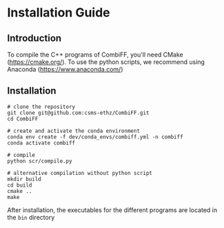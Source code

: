 # Installation Guide

## Introduction

To compile the C++ programs of CombiFF, you'll need CMake (https://cmake.org/). To use the python scripts, we recommend using Anaconda (https://www.anaconda.com/)

## Installation

```
# clone the repository
git clone git@github.com:csms-ethz/CombiFF.git
cd CombiFF

# create and activate the conda environment
conda env create -f dev/conda_envs/combiff.yml -n combiff
conda activate combiff

# compile
python scr/compile.py

# alternative compilation without python script
mkdir build
cd build
cmake ..
make
```

After installation, the executables for the different programs are located in the `bin` directory
